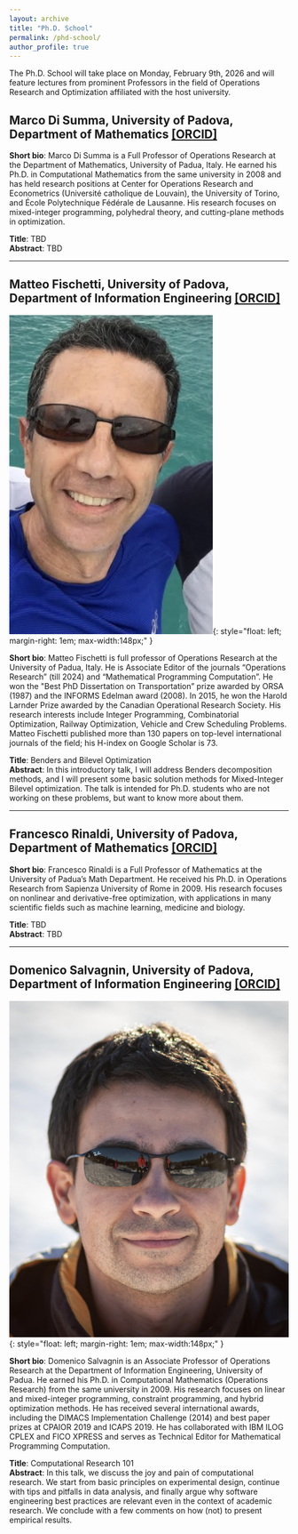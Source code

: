 ```yaml
---
layout: archive
title: "Ph.D. School"
permalink: /phd-school/
author_profile: true
---
```


The Ph.D. School will take place on Monday, February 9th, 2026 and will feature lectures from prominent Professors in the field of Operations Research and Optimization affiliated with the host university.

## Marco Di Summa, University of Padova, Department of Mathematics [[ORCID]](https://www.math.unipd.it/~disumma/research.html)

**Short bio**: Marco Di Summa is a Full Professor of Operations Research at the Department of Mathematics, University of Padua, Italy. He earned his Ph.D. in Computational Mathematics from the same university in 2008 and has held research positions at Center for Operations Research and Econometrics (Université catholique de Louvain), the University of Torino, and École Polytechnique Fédérale de Lausanne. His research focuses on mixed-integer programming, polyhedral theory, and cutting-plane methods in optimization.

**Title**: TBD <br/> 
**Abstract**: TBD

---

## Matteo Fischetti, University of Padova, Department of Information Engineering [[ORCID]](https://orcid.org/0000-0002-7673-6917)

![](/images/lecturer-matteo-fischetti.jpg){: style="float: left; margin-right: 1em; max-width:148px;" }

**Short bio**: Matteo Fischetti is full professor of Operations Research at the University of Padua, Italy. He is Associate Editor of the journals “Operations Research” (till 2024) and “Mathematical Programming Computation”. He won the "Best PhD Dissertation on Transportation” prize awarded by ORSA (1987) and the INFORMS Edelman award (2008). In 2015, he won the Harold Larnder Prize awarded by the Canadian Operational Research Society. His research interests include Integer Programming, Combinatorial Optimization, Railway Optimization, Vehicle and Crew Scheduling Problems. Matteo Fischetti published more than 130 papers on top-level international journals of the field; his H-index on Google Scholar is 73.

**Title**: Benders and Bilevel Optimization <br/> 
**Abstract**: In this introductory talk, I will address Benders decomposition methods, and I will present some basic solution methods for Mixed-Integer Bilevel optimization. The talk is intended for Ph.D. students who are not working on these problems, but want to know more about them.

---

## Francesco Rinaldi, University of Padova, Department of Mathematics [[ORCID]](https://orcid.org/0000-0001-8978-6027)

**Short bio**: Francesco Rinaldi is a Full Professor of Mathematics at the University of Padua’s Math Department. He received his Ph.D. in Operations Research from Sapienza University of Rome in 2009. His research focuses on nonlinear and derivative-free optimization, with applications in many scientific fields such as machine learning, medicine and biology.

**Title**: TBD <br/> 
**Abstract**: TBD

---

## Domenico Salvagnin, University of Padova, Department of Information Engineering [[ORCID]](https://orcid.org/0000-0002-0232-2244)

![](/images/lecturer-domenico-salvagnin.png){: style="float: left; margin-right: 1em; max-width:148px;" }

**Short bio**: Domenico Salvagnin is an Associate Professor of Operations Research at the Department of Information Engineering, University of Padua. He earned his Ph.D. in Computational Mathematics (Operations Research) from the same university in 2009. His research focuses on linear and mixed-integer programming, constraint programming, and hybrid optimization methods. He has received several international awards, including the DIMACS Implementation Challenge (2014) and best paper prizes at CPAIOR 2019 and ICAPS 2019. He has collaborated with IBM ILOG CPLEX and FICO XPRESS and serves as Technical Editor for Mathematical Programming Computation.

**Title**: Computational Research 101 <br/> 
**Abstract**: In this talk, we discuss the joy and pain of computational research. We start from basic principles on experimental design, continue with tips and pitfalls in data analysis, and finally argue why software engineering best practices are relevant even in the context of academic research. We conclude with a few comments on how (not) to present empirical results.
